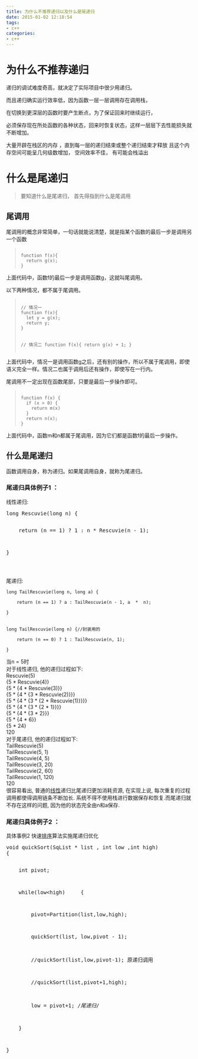 ```yaml
---
title: 为什么不推荐递归以及什么是尾递归
date: 2015-01-02 12:18:54
tags:
- c++
categories:
- c++
---
```


# 为什么不推荐递归



递归的调试难度奇高，就决定了实际项目中很少用递归。

而且递归确实运行效率低，因为函数一层一层调用存在调用栈，

在切换到更深层的函数时要产生断点，为了保证回来时继续运行，

必须保存现在所处函数的各种状态，回来时恢复状态，这样一层层下去性能损失就不断增加。

大量开辟在栈区的内存 ，直到每一层的递归结束或整个递归结束才释放 且这个内存空间可能呈几何级数增加， 空间效率不佳， 有可能会栈溢出

<!-- more -->

# 什么是尾递归

> 要知道什么是尾递归， 首先得指到什么是尾调用


## 尾调用

尾调用的概念非常简单，一句话就能说清楚，就是指某个函数的最后一步是调用另一个函数

<blockquote><pre><code class="language-javascript">
function f(x){
  return g(x);
}
</code></pre></blockquote>

<p>上面代码中，函数f的最后一步是调用函数g，这就叫尾调用。</p>

<p>以下两种情况，都不属于尾调用。</p>

<blockquote><pre><code class="language-javascript">
// 情况一
function f(x){
  let y = g(x);
  return y;
}

// 情况二
function f(x){
  return g(x) + 1;
}
</code></pre></blockquote>

<p>上面代码中，情况一是调用函数g之后，还有别的操作，所以不属于尾调用，即使语义完全一样。情况二也属于调用后还有操作，即使写在一行内。</p>

<p>尾调用不一定出现在函数尾部，只要是最后一步操作即可。</p>

<blockquote><pre><code class="language-javascript">
function f(x) {
  if (x > 0) {
    return m(x)
  }
  return n(x);
}
</code></pre></blockquote>

<p>上面代码中，函数m和n都属于尾调用，因为它们都是函数f的最后一步操作。</p>



## 什么是尾递归

函数调用自身，称为递归。如果尾调用自身，就称为尾递归。

### 尾递归具体例子1 ：

<div class="para" label-module="para">线性递归:</div>
<pre class="brush: cpp">long&nbsp;Rescuvie(long&nbsp;n)&nbsp;{

&nbsp;&nbsp;&nbsp;&nbsp;return&nbsp;(n&nbsp;==&nbsp;1)&nbsp;?&nbsp;1&nbsp;:&nbsp;n&nbsp;*&nbsp;Rescuvie(n&nbsp;-&nbsp;1);

}

</pre><div class="para" label-module="para">尾递归:</div>
```
long TailRescuvie(long n, long a) {

    return (n == 1) ? a : TailRescuvie(n - 1, a  *  n);

}


long TailRescuvie(long n) {//封装用的
    
    return (n == 0) ? 1 : TailRescuvie(n, 1);

}
```
<div class="para" label-module="para">当n = 5时</div>
<div class="para" label-module="para">对于线性递归, 他的递归过程如下:</div>
<div class="para" label-module="para">Rescuvie(5)</div>
<div class="para" label-module="para">{5 * Rescuvie(4)}</div>
<div class="para" label-module="para">{5 * {4 * Rescuvie(3)}}</div>
<div class="para" label-module="para">{5 * {4 * {3 * Rescuvie(2)}}}</div>
<div class="para" label-module="para">{5 * {4 * {3 * {2 * Rescuvie(1)}}}}</div>
<div class="para" label-module="para">{5 * {4 * {3 * {2 * 1}}}}</div>
<div class="para" label-module="para">{5 * {4 * {3 * 2}}}</div>
<div class="para" label-module="para">{5 * {4 * 6}}</div>
<div class="para" label-module="para">{5 * 24}</div>
<div class="para" label-module="para">120</div>
<div class="para" label-module="para">对于尾递归, 他的递归过程如下:</div>
<div class="para" label-module="para">TailRescuvie(5)</div>
<div class="para" label-module="para">TailRescuvie(5, 1)</div>
<div class="para" label-module="para">TailRescuvie(4, 5)</div>
<div class="para" label-module="para">TailRescuvie(3, 20)</div>
<div class="para" label-module="para">TailRescuvie(2, 60)</div>
<div class="para" label-module="para">TailRescuvie(1, 120)</div>
<div class="para" label-module="para">120</div>
<div class="para" label-module="para">很容易看出, 普通的<a target=_blank href="/item/%E7%BA%BF%E6%80%A7">线性</a>递归比尾递归更加消耗资源, 在实现上说, 每次重复的过程</div>
<div class="para" label-module="para">调用都使得调用链条不断加长. 系统不得不使用栈进行数据保存和恢复.而尾递归就</div>
<div class="para" label-module="para">不存在这样的问题, 因为他的状态完全由n和a保存.</div>

### 尾递归具体例子2 ：

<div class="para" label-module="para">具体事例2 快速<a target=_blank href="/item/%E6%8E%92%E5%BA%8F">排序</a>算法实施尾递归优化</div>
<pre class="brush: cpp">void&nbsp;quickSort(SqList&nbsp;*&nbsp;list&nbsp;,&nbsp;int&nbsp;low&nbsp;,int&nbsp;high)
{

&nbsp;&nbsp;&nbsp;&nbsp;int&nbsp;pivot;

&nbsp;&nbsp;&nbsp;&nbsp;while(low&lt;high)
&nbsp;&nbsp;&nbsp;&nbsp;{

&nbsp;&nbsp;&nbsp;&nbsp;&nbsp;&nbsp;&nbsp;&nbsp;pivot=Partition(list,low,high);

&nbsp;&nbsp;&nbsp;&nbsp;&nbsp;&nbsp;&nbsp;&nbsp;quickSort(list,&nbsp;low,pivot&nbsp;-&nbsp;1);

&nbsp;&nbsp;&nbsp;&nbsp;&nbsp;&nbsp;&nbsp;&nbsp;//quickSort(list,low,pivot-1);&nbsp;原递归调用

&nbsp;&nbsp;&nbsp;&nbsp;&nbsp;&nbsp;&nbsp;&nbsp;//quickSort(list,pivot+1,high);

&nbsp;&nbsp;&nbsp;&nbsp;&nbsp;&nbsp;&nbsp;&nbsp;low&nbsp;=&nbsp;pivot+1;&nbsp;/*尾递归*/

&nbsp;&nbsp;&nbsp;&nbsp;}

}
</pre>